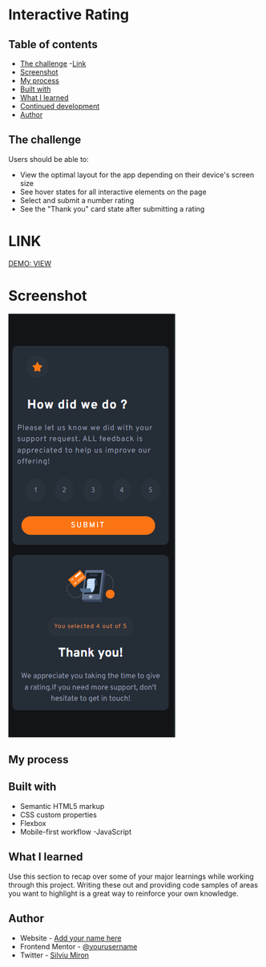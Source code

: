 # Interactive Rating

## Table of contents

- [The challenge](#the-challenge)
-[Link](#link)
- [Screenshot](#screenshot)
- [My process](#my-process)
- [Built with](#built-with)
- [What I learned](#what-i-learned)
- [Continued development](#continued-development)
- [Author](#author)

## The challenge

Users should be able to:

- View the optimal layout for the app depending on their device's screen size
- See hover states for all interactive elements on the page
- Select and submit a number rating
- See the "Thank you" card state after submitting a rating

# LINK

[DEMO: VIEW](https://miron-silviu.github.io/interactive-rating/)

# Screenshot

![Phone screenshot](image.png)

## My process

## Built with

- Semantic HTML5 markup
- CSS custom properties
- Flexbox
- Mobile-first workflow
  -JavaScript

## What I learned

Use this section to recap over some of your major learnings while working through this project. Writing these out and providing code samples of areas you want to highlight is a great way to reinforce your own knowledge.

## Author

- Website - [Add your name here](https://www.your-site.com)
- Frontend Mentor - [@yourusername](https://www.frontendmentor.io/profile/Miron-Silviu)
- Twitter - [Silviu Miron](https://x.com/silviuumiron)
